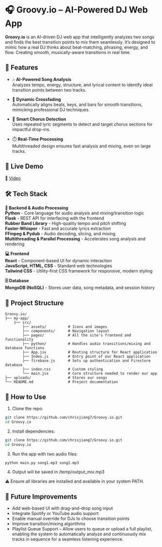 # 🎧 Groovy.io – AI-Powered DJ Web App

**Groovy.io** is an AI-driven DJ web app that intelligently analyzes two songs and finds the best transition points to mix them seamlessly. It’s designed to mimic how a real DJ thinks about beat-matching, phrasing, energy, and flow. Creating smooth, musically-aware transitions in real time.

## 🚀 Features

- 🎶 **AI-Powered Song Analysis**  
  Analyzes tempo, energy, structure, and lyrical content to identify ideal transition points between two tracks.

- 🔁 **Dynamic Crossfading**  
  Automatically aligns beats, keys, and bars for smooth transitions, mimicking professional DJ techniques.

- 🧠 **Smart Chorus Detection**  
  Uses repeated lyric segments to detect and target chorus sections for impactful drop-ins.

- ⏱️ **Real-Time Processing**  
  Multithreaded design ensures fast analysis and mixing, even on large tracks.

## 🚀 Live Demo

🔗 [Video](https://youtu.be/XrrPRttvvnA)

## 🛠️ Tech Stack
**🔧 Backend & Audio Processing**   
**Python** - Core language for audio analysis and mixing/transition logic  
**Flask** - REST API for interfacing with the frontend  
**Rubber Band Library** - High-quality tempo and pitch shifting  
**Faster-Whisper** - Fast and accurate lyrics extraction  
**FFmpeg & Pydub** - Audio decoding, slicing, and mixing  
**Multithreading & Parallel Processing** - Accelerates song analysis and rendering  

**💻 Frontend**  
**React** - Component-based UI for dynamic interaction  
**JavaScript, HTML, CSS** - Standard web technologies  
**Tailwind CSS** - Utility-first CSS framework for responsive, modern styling  

**🗄️ Database**    
**MongoDB (NoSQL)** - Stores user data, song metadata, and session history  

## 📁 Project Structure

```text
Groovy.io/
├── my-app/
    ├── src/
        ├── assets/          # Icons and images
        ├── components/      # Navigation layout
        ├── pages/           # All the site's frontend and functionality
        ├── python/          # Handles audio transitions/mixing and database functions
        ├── App.jsx          # Routing structure for React application
        ├── Index.js         # Entry point of our React application
        ├── firebase.js      # Sets up authentication and Firestore database
        ├── index.css        # Custom styling
        └── main.jsx         # Core structure needed to render our app
├── uploads/                 # Stores our songs
└── README.md                # Project documentation
```

## 🧪 How to Use

1. Clone the repo:
```bash
git clone https://github.com/chrisjiang7/Groovy.io.git
cd Groovy.io
```
2. Install dependencies:
```bash
git clone https://github.com/chrisjiang7/Groovy.io.git
cd Groovy.io
```
3. Run the app with two audio files:
```bash
python main.py song1.mp3 song2.mp3
```
4. Output will be saved in /temp/output_mix.mp3

⚠️ Ensure all libraries are installed and available in your system PATH.

## 🧰 Future Improvements

- Add web-based UI with drag-and-drop song input
- Integrate Spotify or YouTube audio support
- Enable manual override for DJs to choose transition points
- Improve transition/mixing algorithms
- Playlist Queue Support – Allow users to queue or upload a full playlist, enabling the system to automatically analyze and continuously mix tracks in sequence for a seamless listening experience.

